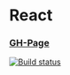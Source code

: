 # React

### [GH-Page](https://89yamal.github.io/react-props-films/)

[![Build status](https://ci.appveyor.com/api/projects/status/lgli7kf6jf5arjd7?svg=true)](https://ci.appveyor.com/project/89YAMAL/react-props-films)
